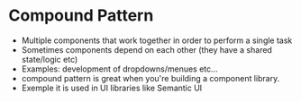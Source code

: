 # Compound Pattern
- Multiple components that work together in order to perform a single task
- Sometimes components depend on each other (they have a shared state/logic etc)
- Examples: development of dropdowns/menues etc...
- compound pattern is great when you're building a component library.
- Exemple it is used in UI libraries like Semantic UI